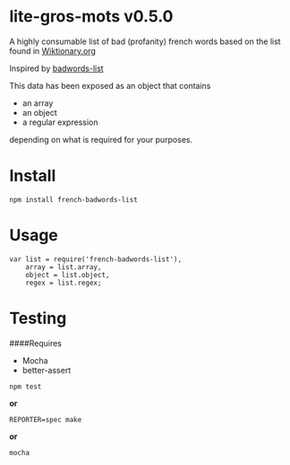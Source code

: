 lite-gros-mots v0.5.0
========

A highly consumable list of bad (profanity) french words based on the list found in [Wiktionary.org](https://fr.wiktionary.org/w/index.php?title=Cat%C3%A9gorie:Insultes_en_fran%C3%A7ais&pageuntil=mongol+a+batteries%0Amongol+%C3%A0+batteries#mw-pages)

Inspired by [badwords-list](https://github.com/MauriceButler/badwords)

This data has been exposed as an object that contains

 - an array
 - an object
 - a regular expression

depending on what is required for your purposes.


Install
=======

    npm install french-badwords-list

Usage
=====

```
var list = require('french-badwords-list'),
	array = list.array,
	object = list.object,
	regex = list.regex;
```

Testing
=======

####Requires
- Mocha
- better-assert


```
npm test
```

**or**

```
REPORTER=spec make
```

**or**

```
mocha
```




